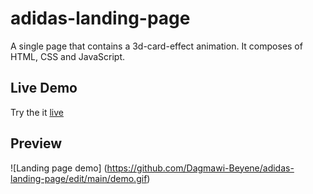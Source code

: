 # adidas-landing-page

A single page that contains a 3d-card-effect animation. It composes of HTML, CSS and JavaScript.

## Live Demo

Try the it [live](https://dagmawi-beyene.github.io/adidas-landing-page/)

## Preview

![Landing page demo] (https://github.com/Dagmawi-Beyene/adidas-landing-page/edit/main/demo.gif)
